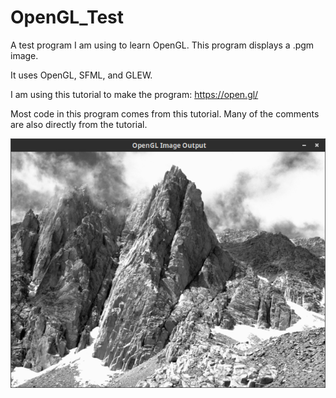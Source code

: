 # OpenGL_Test
A test program I am using to learn OpenGL.
This program displays a .pgm image.

It uses OpenGL, SFML, and GLEW.

I am using this tutorial to make the program:
https://open.gl/

Most code in this program comes from this tutorial.
Many of the comments are also directly from the tutorial.

<p align="center">
  <img src="https://github.com/bsteen/OpenGL_Test/blob/master/OpenGL_Output_001.png" alt="Program output"/>
</p>
